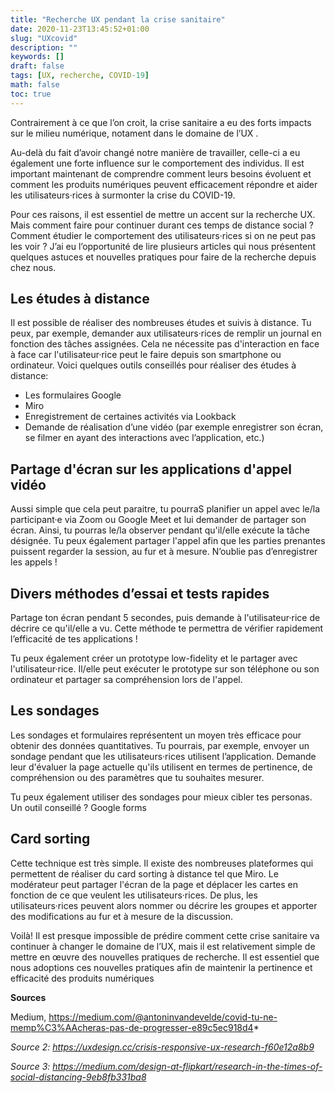 ```yaml
---
title: "Recherche UX pendant la crise sanitaire"
date: 2020-11-23T13:45:52+01:00
slug: "UXcovid"
description: ""
keywords: []
draft: false
tags: [UX, recherche, COVID-19]
math: false
toc: true
---
```


Contrairement à ce que l’on croit, la crise sanitaire a eu des forts impacts sur le milieu numérique, notament dans le domaine de l’UX .

Au-delà du fait d’avoir changé notre manière de travailler, celle-ci a eu également une forte influence sur le comportement des individus. Il est important maintenant de comprendre comment leurs besoins évoluent et comment les produits numériques peuvent efficacement répondre et aider les utilisateurs·rices à surmonter la crise du COVID-19. 

Pour ces raisons, il est essentiel de mettre un accent sur la recherche UX.  Mais comment faire pour continuer durant ces temps de distance social ? Comment étudier le comportement des utilisateurs·rices si on ne peut pas les voir ? J’ai eu l’opportunité de lire plusieurs articles qui nous présentent quelques astuces et nouvelles pratiques pour faire de la recherche depuis chez nous. 

## **Les études à distance**

Il est possible de réaliser des nombreuses études et suivis à distance. Tu peux, par exemple, demander aux utilisateurs·rices de remplir un journal en fonction des tâches assignées. Cela ne nécessite pas d'interaction en face à face car l'utilisateur·rice peut le faire depuis son smartphone ou ordinateur. 
Voici quelques outils conseillés pour réaliser des études à distance: 
- Les formulaires Google
- Miro 
- Enregistrement de certaines activités via Lookback 
- Demande de réalisation d’une vidéo (par exemple enregistrer son écran, se filmer en ayant des interactions avec l’application, etc.)


## **Partage d'écran sur les applications d'appel vidéo**

Aussi simple que cela peut paraitre, tu pourraS planifier un appel avec le/la participant·e via Zoom ou Google Meet et lui demander de partager son écran. Ainsi, tu pourras le/la observer pendant qu'il/elle exécute la tâche désignée. Tu peux également partager l'appel afin que les parties prenantes puissent regarder la session, au fur et à mesure. N’oublie pas d’enregistrer les appels !

## **Divers méthodes d’essai et tests rapides** 

Partage ton écran pendant 5 secondes, puis demande à l'utilisateur·rice de décrire ce qu'il/elle a vu. Cette méthode te permettra de vérifier rapidement l’efficacité de tes applications !

Tu peux également créer un prototype low-fidelity et le partager avec l'utilisateur·rice.  Il/elle peut exécuter le prototype sur son téléphone ou son ordinateur et partager sa compréhension lors de l'appel.

## **Les sondages** 

Les sondages et formulaires représentent un moyen très efficace pour obtenir des données quantitatives. Tu pourrais, par exemple, envoyer un sondage pendant que les utilisateurs·rices utilisent l’application. Demande leur d'évaluer la page actuelle qu'ils utilisent en termes de pertinence, de compréhension ou des paramètres que tu souhaites mesurer. 

Tu peux également utiliser des sondages pour mieux cibler tes personas. Un outil conseillé ? Google forms


## **Card sorting**

Cette technique est très simple. Il existe des nombreuses plateformes qui permettent de réaliser du card sorting à distance tel que Miro. Le modérateur peut partager l'écran de la page et déplacer les cartes en fonction de ce que veulent les utilisateurs·rices. De plus, les utilisateurs·rices peuvent alors nommer ou décrire les groupes et apporter des modifications au fur et à mesure de la discussion. 

Voilà!
Il est presque impossible de prédire comment cette crise sanitaire va continuer à changer le domaine de l’UX, mais il est relativement simple de mettre en œuvre des nouvelles pratiques de recherche. Il est essentiel que nous adoptions ces nouvelles pratiques afin de maintenir la pertinence et efficacité des produits numériques



**Sources**
 
Medium, https://medium.com/@antoninvandevelde/covid-tu-ne-memp%C3%AAcheras-pas-de-progresser-e89c5ec918d4*

*Source 2: https://uxdesign.cc/crisis-responsive-ux-research-f60e12a8b9*

*Source 3: https://medium.com/design-at-flipkart/research-in-the-times-of-social-distancing-9eb8fb331ba8*

